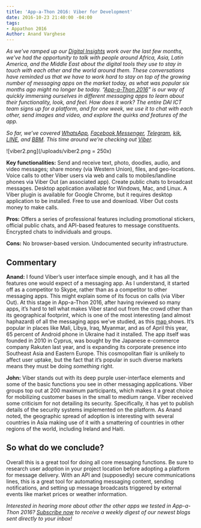 ```yaml
---
title: 'App-a-Thon 2016: Viber for Development'
date: 2016-10-23 21:40:00 -04:00
tags:
- Appathon 2016
Author: Anand Varghese
---
```


*As we’ve ramped up our [Digital Insights](http://dai-global-digital.com/tags/?tag=digital-insights) work over the last few months, we’ve had the opportunity to talk with people around Africa, Asia, Latin America, and the Middle East about the digital tools they use to stay in touch with each other and the world around them. These conversations have reminded us that we have to work hard to stay on top of the growing number of messaging apps on the market today, as what was popular six months ago might no longer be today. “[App-a-Thon 2016](http://dai-global-digital.com/tags/?tag=appathon-2016)” is our way of quickly immersing ourselves in different messaging apps to learn about their functionality, look, and feel. How does it work? The entire DAI ICT team signs up for a platform, and for one week, we use it to chat with each other, send images and video, and explore the quirks and features of the app.*

*So far, we’ve covered [WhatsApp](http://dai-global-digital.com/whatsapp-appathon-2016.html), [Facebook Messenger](http://dai-global-digital.com/facebook-messenger.html), [Telegram](http://dai-global-digital.com/app-a-thon-2016-telegram-for-development.html), [kik](http://dai-global-digital.com/appathon-2016-kik-for-development.html), [LINE](http://dai-global-digital.com/app-a-thon-2016-line-for-development.html), and [BBM](http://dai-global-digital.com/appathon-BBM.html). This time around we’re checking out [Viber](http://www.viber.com/en/).*

<!--more-->

![viber2.png](/uploads/viber2.png = 250x)

**Key functionalities:** Send and receive text, photo, doodles, audio, and video messages; share money (via Western Union), files, and geo-locations. Voice calls to other Viber users via web and calls to mobiles/landline phones via Viber Out (an associated app). Create public chats to broadcast messages. Desktop application available for Windows, Mac, and Linux. A Viber plugin is available for Google Chrome, but it requires desktop application to be installed. Free to use and download. Viber Out costs money to make calls.

**Pros:** Offers a series of professional features including promotional stickers, official public chats, and API-based features to message constituents. Encrypted chats to individuals and groups.

**Cons:** No browser-based version. Undocumented security infrastructure.

## Commentary

**Anand:** I found Viber’s user interface simple enough, and it has all the features one would expect of a messaging app. As I understand, it started off as a competitor to Skype, rather than as a competitor to other messaging apps. This might explain some of its focus on calls (via Viber Out). At this stage in App-a-Thon 2016, after having reviewed so many apps, it’s hard to tell what makes Viber stand out from the crowd other than its geographical footprint, which is one of the most interesting (and almost haphazard) of all the messaging apps we’ve studied, as this [map ](https://www.similarweb.com/blog/worldwide-messaging-apps)shows. It’s popular in places like Mali, Libya, Iraq, Myanmar, and as of April this year, 65 percent of Android phone in Ukraine had it installed. The app itself was founded in 2010 in Cyprus, was bought by the Japanese e-commerce company Rakuten last year, and is expanding its corporate presence into Southeast Asia and Eastern Europe. This cosmopolitan flair is unlikely to affect user uptake, but the fact that it’s popular in such diverse markets means they must be doing *something* right.

**John:** Viber stands out with its deep purple user-interface elements and some of the basic functions you see in other messaging applications. Viber groups top out at 200 maximum participants, which makes it a great choice for mobilizing customer bases in the small to medium range. Viber received some criticism for not detailing its security. Specifically, it has yet to publish details of the security systems implemented on the platform. As Anand noted, the geographic spread of adoption is interesting with several countries in Asia making use of it with a smattering of countries in other regions of the world, including Ireland and Haiti.

## So what do we conclude?

Overall this is a great tool for doing all core messaging functions. Be sure to research user adoption in your project location before adopting a platform for message delivery. With an API and (supposedly) secure communications lines, this is a great tool for automating messaging content, sending notifications, and setting up message broadcasts triggered by external events like market prices or weather information.   

*Interested in hearing more about other the other apps we tested in App-a-Thon 2016? [Subscribe now](https://confirmsubscription.com/h/r/066AFBA15492935C) to receive a weekly digest of our newest blogs sent directly to your inbox!*